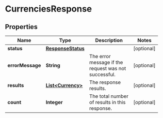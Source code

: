 # CurrenciesResponse

## Properties
Name | Type | Description | Notes
------------ | ------------- | ------------- | -------------
**status** | [**ResponseStatus**](ResponseStatus.md) |  |  [optional]
**errorMessage** | **String** | The error message if the request was not successful. |  [optional]
**results** | [**List&lt;Currency&gt;**](Currency.md) | The response results. |  [optional]
**count** | **Integer** | The total number of results in this response. |  [optional]
